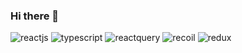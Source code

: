 ### Hi there 👋
![reactjs](https://www.codenary.co.kr/widget/github-techstack/api?name=reactjs) ![typescript](https://www.codenary.co.kr/widget/github-techstack/api?name=typescript) ![reactquery](https://www.codenary.co.kr/widget/github-techstack/api?name=reactquery) ![recoil](https://www.codenary.co.kr/widget/github-techstack/api?name=recoil) ![redux](https://www.codenary.co.kr/widget/github-techstack/api?name=redux) 
<!--
**cshoon95/cshoon95** is a ✨ _special_ ✨ repository because its `README.md` (this file) appears on your GitHub profile.

Here are some ideas to get you started:

- 🔭 I’m currently working on ...
- 🌱 I’m currently learning ...
- 👯 I’m looking to collaborate on ...
- 🤔 I’m looking for help with ...
- 💬 Ask me about ...
- 📫 How to reach me: ...
- 😄 Pronouns: ...
- ⚡ Fun fact: ...
-->

